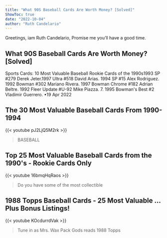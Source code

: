 ```yaml
---
title: "What 90S Baseball Cards Are Worth Money? [Solved]"
ShowToc: true 
date: "2022-10-04"
author: "Ruth Candelario" 
---
```


Greetings, iam Ruth Candelario, Promise me you’ll have a good time.
## What 90S Baseball Cards Are Worth Money? [Solved]
Sports Cards: 10 Most Valuable Baseball Rookie Cards of the 1990s1993 SP #279 Derek Jeter.1997 Ultra #518 David Arias. 
 1994 SP #15 Alex Rodriguez. 
 1992 Bowman #302 Mariano Rivera. 
 1997 Bowman Chrome #182 Adrian Beltre. 
 1992 Fleer Update #U-92 Mike Piazza. 
 7. 1995 Bowman's Best #2 Vladimir Guerrero. 
 •19 Apr 2022

## The 30 Most Valuable Baseball Cards From 1990-1994
{{< youtube pJ2LjQ5M2rk >}}
>BASEBALL

## Top 25 Most Valuable Baseball Cards from the 1990's - Rookie Cards Only
{{< youtube 16bmqHqRaos >}}
>Do you have some of the most collectible 

## 1988 Topps Baseball Cards - 25 Most Valuable ... Plus Bonus Listings!
{{< youtube KOcdurrdVak >}}
>Tune in as Mrs. Wax Pack Gods reads 1988 Topps 

